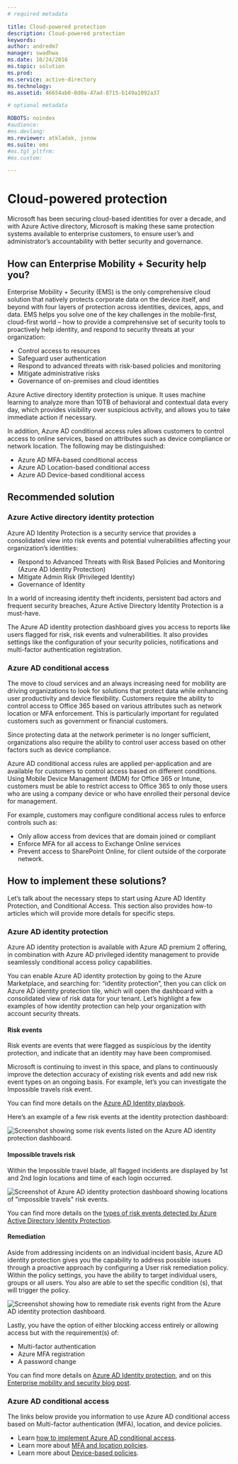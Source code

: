```yaml
---
# required metadata

title: Cloud-powered protection
description: Cloud-powered protection
keywords:
author: andredm7
manager: swadhwa
ms.date: 10/24/2016
ms.topic: solution
ms.prod:
ms.service: active-directory
ms.technology:
ms.assetid: 46654ab0-0d0a-47ad-8715-b149a1092a37

# optional metadata

ROBOTS: noindex
#audience:
#ms.devlang:
ms.reviewer: atkladak, jsnow
ms.suite: ems
#ms.tgt_pltfrm:
#ms.custom:

---
```


# Cloud-powered protection
Microsoft has been securing cloud-based identities for over a decade, and with Azure Active directory, Microsoft is making these same protection systems available to enterprise customers, to ensure user’s and administrator’s accountability with better security and governance.

## How can Enterprise Mobility + Security help you?
Enterprise Mobility + Security (EMS) is the only comprehensive cloud solution that natively protects corporate data on the device itself, and beyond with four layers of protection across identities, devices, apps, and data. EMS helps you solve one of the key challenges in the mobile-first, cloud-first world – how to provide a comprehensive set of security tools to proactively help identity, and respond to security threats at your organization:
- Control access to resources
- Safeguard user authentication
- Respond to advanced threats with risk-based policies and monitoring
- Mitigate administrative risks
- Governance of on-premises and cloud identities

Azure Active directory identity protection is unique. It uses machine learning to analyze more than 10TB of behavioral and contextual data every day, which provides visibility over suspicious activity, and allows you to take immediate action if necessary.

In addition, Azure AD conditional access rules allows customers to control access to online services, based on attributes such as device compliance or network location. The following may be distinguished:
- Azure AD MFA-based conditional access
- Azure AD Location-based conditional access
- Azure AD Device-based conditional access


## Recommended solution
### Azure Active directory identity protection

Azure AD Identity Protection is a security service that provides a consolidated view into risk events and potential vulnerabilities affecting your organization’s identities:
- Respond to Advanced Threats with Risk Based Policies and Monitoring (Azure AD Identity Protection)
- Mitigate Admin Risk (Privileged Identity)
- Governance of Identity

In a world of increasing identity theft incidents, persistent bad actors and frequent security breaches, Azure Active Directory Identity Protection is a must-have.

The Azure AD identity protection dashboard gives you access to reports like users flagged for risk, risk events and vulnerabilities. It also provides settings like the configuration of your security policies, notifications and multi-factor authentication registration.
### Azure AD conditional access
The move to cloud services and an always increasing need for mobility are driving organizations to look for solutions that protect data while enhancing user productivity and device flexibility. Customers require the ability to control access to Office 365 based on various attributes such as network location or MFA enforcement. This is particularly important for regulated customers such as government or financial customers.

Since protecting data at the network perimeter is no longer sufficient, organizations also require the ability to control user access based on other factors such as device compliance.

Azure AD conditional access rules are applied per-application and are available for customers to control access based on different conditions. Using Mobile Device Management (MDM) for Office 365 or Intune, customers must be able to restrict access to Office 365 to only those users who are using a company device or who have enrolled their personal device for management.

For example, customers may configure conditional access rules to enforce controls such as:
- Only allow access from devices that are domain joined or compliant
- Enforce MFA for all access to Exchange Online services
- Prevent access to SharePoint Online, for client outside of the corporate network.

## How to implement these solutions?

Let’s talk about the necessary steps to start using Azure AD Identity Protection, and Conditional Access. This section also provides how-to articles which will provide more details for specific steps.

### Azure AD identity protection
Azure AD identity protection is available with Azure AD premium 2 offering, in combination with Azure AD privileged identity management to provide seamlessly conditional access policy capabilities.

You can enable Azure AD identity protection by going to the Azure Marketplace, and searching for: “identity protection”, then you can click on Azure AD identity protection tile, which will open the dashboard with a consolidated view of risk data for your tenant. Let’s highlight a few examples of how identity protection can help your organization with account security threats.

#### Risk events
Risk events are events that were flagged as suspicious by the identity protection, and indicate that an identity may have been compromised.

Microsoft is continuing to invest in this space, and plans to continuously improve the detection accuracy of existing risk events and add new risk event types on an ongoing basis. For example, let’s you can investigate the Impossible travels risk event.

You can find more details on the [Azure AD Identity playbook](https://azure.microsoft.com/en-us/documentation/articles/active-directory-identityprotection-playbook/).

Here’s an example of a few risk events at the identity protection dashboard:

![Screenshot showing some risk events listed on the Azure AD identity protection dashboard.](./media/cloud-powered-protection/cloud-powered-protection-fig1.png)

#### Impossible travels risk
Within the Impossible travel blade, all flagged incidents are displayed by 1st and 2nd login locations and time of each login occurred.

![Screenshot of Azure AD identity protection dashboard showing locations of "impossible travels" risk events.](./media/cloud-powered-protection/cloud-powered-protection-fig2.png)

You can find more details on the [types of risk events detected by Azure Active Directory Identity Protection](https://azure.microsoft.com/en-us/documentation/articles/active-directory-identityprotection-risk-events-types/).

#### Remediation
Aside from addressing incidents on an individual incident basis, Azure AD identity protection gives you the capability to address possible issues through a proactive approach by configuring a User risk remediation policy. Within the policy settings, you have the ability to target individual users, groups or all users. You also are able to set the specific condition (s), that will trigger the policy.

![Screenshot showing how to remediate risk events right from the Azure AD identity protection dashboard.](./media/cloud-powered-protection/cloud-powered-protection-fig3.png)

Lastly, you have the option of either blocking access entirely or allowing access but with the requirement(s) of:
- Multi-factor authentication
- Azure MFA registration
- A password change

You can find more details on [Azure AD Identity protection](https://azure.microsoft.com/en-us/documentation/articles/active-directory-identityprotection/), and on this [Enterprise mobility and security blog post](https://blogs.technet.microsoft.com/enterprisemobility/2016/09/07/azuread-identity-protection-azure-ad-privileged-identity-management-and-azure-ad-premium-p2-will-be-generally-available-sept-15th/).

### Azure AD conditional access
The links below provide you information to use Azure AD conditional access based on Multi-factor authentication (MFA), location, and device policies.
- Learn [how to implement Azure AD conditional access](https://azure.microsoft.com/documentation/articles/active-directory-conditional-access/).
- Learn more about [MFA and location policies](https://azure.microsoft.com/documentation/articles/active-directory-conditional-access-azuread-connected-apps/).
- Learn more about [Device-based policies](https://azure.microsoft.com/documentation/articles/active-directory-conditional-access-policy-connected-applications/).
